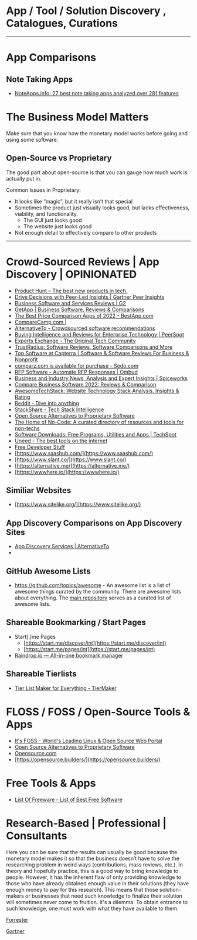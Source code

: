# App / Tool / Solution Discovery , Catalogues, Curations

---

# App Comparisons

## Note Taking Apps

- [NoteApps.info: 27 best note taking apps analyzed over 281 features](https://www.noteapps.info/)

# The Business Model Matters

Make sure that you know how the monetary model works before going and using some software.

## Open-Source vs Proprietary

The good part about open-source is that you can gauge how much work is actually put in.

Common Issues in Proprietary:

- It looks like “magic”, but it really isn’t that special
- Sometimes the product just visually looks good, but lacks effectiveness, viability, and functionality.
    - The GUI just looks good
    - The website just looks good
- Not enough detail to effectively compare to other products

---

# Crowd-Sourced Reviews | App Discovery | OPINIONATED

- [Product Hunt – The best new products in tech.](https://www.producthunt.com/)
- [Drive Decisions with Peer-Led Insights | Gartner Peer Insights](https://www.gartner.com/peer-insights/home)
- [Business Software and Services Reviews | G2](https://www.g2.com/)
- [GetApp | Business Software, Reviews & Comparisons](https://www.getapp.com/)
- [The Best Price Comparison Apps of 2022 - BestApp.com](https://www.bestapp.com/best-price-comparison-apps/)
- [CompareCamp.com |](https://comparecamp.com/)
- [AlternativeTo - Crowdsourced software recommendations](https://alternativeto.net/)
- [Buying Intelligence and Reviews for Enterprise Technology | PeerSpot](https://www.peerspot.com/)
- [Experts Exchange - The Original Tech Community](https://go.experts-exchange.com/)
- [TrustRadius: Software Reviews, Software Comparisons and More](https://www.trustradius.com/)
- [Top Software at Capterra | Software & Software Reviews For Business & Nonprofit](https://www.capterra.com/)
- [comparz.com is available for purchase - Sedo.com](https://sedo.com/search/details/?partnerid=324561&language=us&domain=comparz.com&origin=sales_lander_5&utm_medium=Parking&utm_campaign=offerpage)
- [RFP Software - Automate RFP Responses | Ombud](https://www.ombud.com/)
- [Business and Industry News, Analysis and Expert Insights | Spiceworks](https://www.spiceworks.com/)
- [Compare Business Software 2022: Reviews & Comparison](https://sourceforge.net/software/)
- [AwesomeTechStack: Website Technology Stack Analysis, Insights & Rating](https://awesometechstack.com/)
- [Reddit - Dive into anything](https://www.reddit.com/)
- [StackShare - Tech Stack Intelligence](https://stackshare.io/)
- [Open Source Alternatives to Proprietary Software](https://www.opensourcealternative.to/)
- [The Home of No-Code: A curated directory of resources and tools for non-techs](https://www.nocode.tech/)
- [Software Downloads: Free Programs, Utilities and Apps | TechSpot](https://www.techspot.com/downloads/)
- [Uneed - The best tools on the internet](https://www.uneed.best/)
- [Free Developer Stuff](https://freestuff.dev/)
- [https://www.saashub.com/](https://www.saashub.com/)
- [https://www.slant.co/](https://www.slant.co/)
- [https://alternative.me/](https://alternative.me/)
- [https://wwwhere.io/](https://wwwhere.io/)

## Similiar Websites

- [https://www.sitelike.org/](https://www.sitelike.org/)

## App Discovery Comparisons on App Discovery Sites

- [App Discovery Services | AlternativeTo](https://alternativeto.net/category/online-services/discover-apps/)
- 

## GitHub Awesome Lists

- https://github.com/topics/awesome - An awesome list is a list of awesome things curated by the community. There are awesome lists about everything. The [main repository](https://github.com/sindresorhus/awesome) serves as a curated list of awesome lists.

## Shareable Bookmarking / Start Pages

- Start[.]me Pages
    - [https://start.me/discover/int](https://start.me/discover/int)
    - [https://start.me/pages/int](https://start.me/pages/int)
- [Raindrop.io — All-in-one bookmark manager](https://raindrop.io/)
## Shareable Tierlists

- [Tier List Maker for Everything - TierMaker](https://tiermaker.com/)

# FLOSS / FOSS / Open-Source Tools & Apps

- [It's FOSS - World's Leading Linux & Open Source Web Portal](https://itsfoss.com/)
- [Open Source Alternatives to Proprietary Software](https://www.opensourcealternative.to/)
- [Opensource.com](https://opensource.com/)
- [https://opensource.builders/](https://opensource.builders/)

# Free Tools & Apps

- [List Of Freeware - List of Best Free Software](https://listoffreeware.com/)

# Research-Based | Professional | Consultants

Here you can be sure that the results can usually be good because the monetary model makes it so that the business doesn’t have to solve the researching problem in weird ways (contributions, mass reviews, etc.).  In theory and hopefully practice, this is a good way to bring knowledge to people.  However, it has the inherent flaw of only providing knowledge to those who have already obtained enough value in their solutions (they have enough money to pay for this research). This means that those solution-makers or businesses that need such knowledge to finalize their solution will sometimes never come to fruition.  It's a dilemma.  To obtain entrance to such knowledge, one must work with what they have available to them.

[Forrester](https://www.forrester.com/bold)

[Gartner](https://www.gartner.com/en)